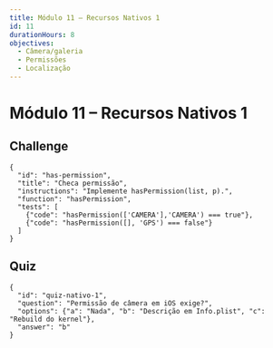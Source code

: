 ```yaml
---
title: Módulo 11 – Recursos Nativos 1
id: 11
durationHours: 8
objectives:
  - Câmera/galeria
  - Permissões
  - Localização
---
```


# Módulo 11 – Recursos Nativos 1

## Challenge
```challenge
{
  "id": "has-permission",
  "title": "Checa permissão",
  "instructions": "Implemente hasPermission(list, p).",
  "function": "hasPermission",
  "tests": [
    {"code": "hasPermission(['CAMERA'],'CAMERA') === true"},
    {"code": "hasPermission([], 'GPS') === false"}
  ]
}
```

## Quiz
```quiz
{
  "id": "quiz-nativo-1",
  "question": "Permissão de câmera em iOS exige?",
  "options": {"a": "Nada", "b": "Descrição em Info.plist", "c": "Rebuild do kernel"},
  "answer": "b"
}
```
